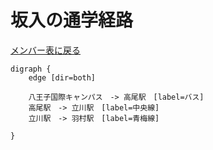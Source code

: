 # 坂入の通学経路

[メンバー表に戻る](member.md#メンバー表)

```graphviz
digraph {
    edge [dir=both]

    八王子国際キャンパス　-> 高尾駅　[label=バス]
    高尾駅　-> 立川駅　[label=中央線]
    立川駅　-> 羽村駅　[label=青梅線]
    
}

```
